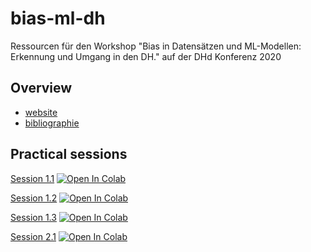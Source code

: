 # bias-ml-dh

Ressourcen für den Workshop "Bias in Datensätzen und ML-Modellen: Erkennung und Umgang in den DH." auf der DHd Konferenz 2020

## Overview

* [website](http://bias-ml-dh.davidlassner.com/)
* [bibliographie](https://github.com/millawell/bias-ml-dh/blob/master/bibliographie.md)

## Practical sessions

[Session 1.1](https://github.com/millawell/bias-ml-dh/blob/master/material/notebooks/Session_1.1.ipynb)
[![Open In Colab](https://colab.research.google.com/assets/colab-badge.svg)](hhttps://colab.research.google.com/github/millawell/bias-ml-dh/blob/master/material/notebooks/Session_1.1.ipynb)

[Session 1.2](https://github.com/millawell/bias-ml-dh/blob/master/material/notebooks/Session_1.2.ipynb)
[![Open In Colab](https://colab.research.google.com/assets/colab-badge.svg)](https://colab.research.google.com/github/millawell/bias-ml-dh/blob/master/material/notebooks/Session_1.2.ipynb)

[Session 1.3](https://github.com/millawell/bias-ml-dh/blob/master/material/notebooks/Session_1.3.ipynb)
[![Open In Colab](https://colab.research.google.com/assets/colab-badge.svg)](https://colab.research.google.com/github/millawell/bias-ml-dh/blob/master/material/notebooks/Session_1.3.ipynb)

[Session 2.1](https://github.com/millawell/bias-ml-dh/blob/master/material/notebooks/Session_2.1.ipynb)
[![Open In Colab](https://colab.research.google.com/assets/colab-badge.svg)](https://colab.research.google.com/github/millawell/bias-ml-dh/blob/master/material/notebooks/Session_2.1.ipynb)
